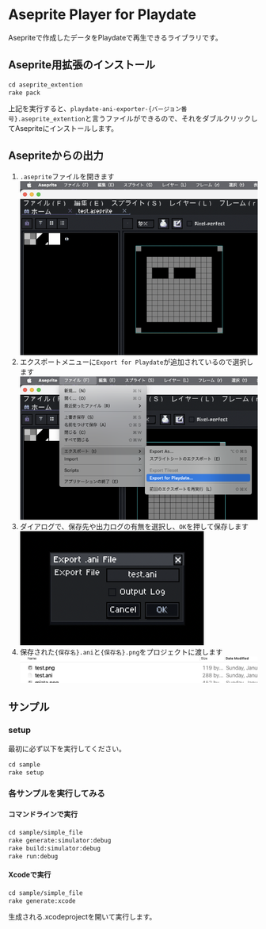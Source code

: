 # Aseprite Player for Playdate

Asepriteで作成したデータをPlaydateで再生できるライブラリです。


## Aseprite用拡張のインストール

```
cd aseprite_extention
rake pack
```

上記を実行すると、`playdate-ani-exporter-{バージョン番号}.aseprite_extention`と言うファイルができるので、それをダブルクリックしてAsepriteにインストールします。

## Asepriteからの出力

1. `.aseprite`ファイルを開きます
![](docimages/00.png)
2. エクスポートメニューに`Export for Playdate`が追加されているので選択します
![](docimages/01.png)
3. ダイアログで、保存先や出力ログの有無を選択し、`OK`を押して保存します
![](docimages/02.png)
4. 保存された`{保存名}.ani`と`{保存名}.png`をプロジェクトに渡します
![](docimages/03.png)


## サンプル

### setup

最初に必ず以下を実行してください。

```
cd sample
rake setup
```

### 各サンプルを実行してみる

#### コマンドラインで実行

```
cd sample/simple_file
rake generate:simulator:debug
rake build:simulator:debug
rake run:debug
```

#### Xcodeで実行

```
cd sample/simple_file
rake generate:xcode
```

生成される.xcodeprojectを開いて実行します。

